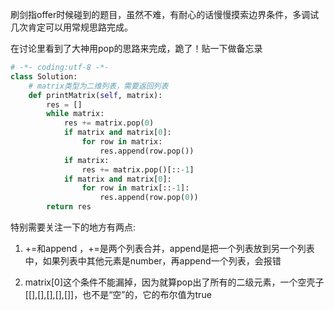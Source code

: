 刷剑指offer时候碰到的题目，虽然不难，有耐心的话慢慢摸索边界条件，多调试几次肯定可以用常规思路完成。

在讨论里看到了大神用pop的思路来完成，跪了！贴一下做备忘录
```python
# -*- coding:utf-8 -*-
class Solution:
    # matrix类型为二维列表，需要返回列表
    def printMatrix(self, matrix):
        res = []
        while matrix:
            res += matrix.pop(0)
            if matrix and matrix[0]:
                for row in matrix:
                    res.append(row.pop())
            if matrix:
                res += matrix.pop()[::-1]
            if matrix and matrix[0]:
                for row in matrix[::-1]:
                    res.append(row.pop(0))
        return res
```

特别需要关注一下的地方有两点:

1. +=和append ，+=是两个列表合并，append是把一个列表放到另一个列表中，如果列表中其他元素是number，再append一个列表，会报错

2. matrix[0]这个条件不能漏掉，因为就算pop出了所有的二级元素，一个空壳子[[],[],[],[],[]]，也不是“空”的，它的布尔值为true
